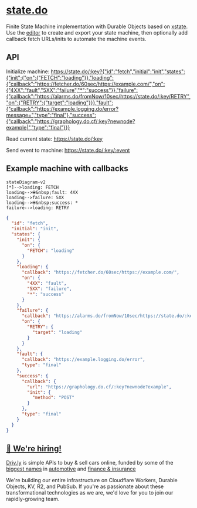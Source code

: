 # [state.do](https://state.do)

Finite State Machine implementation with Durable Objects based on [xstate](https://xstate.js.org).
Use the [editor](https://stately.ai/editor) to create and export your state machine, then optionally add callback fetch URLs/inits to automate the machine events.

## API

Initialize machine:
<https://state.do/:key?{"id":"fetch","initial":"init","states":{"init":{"on":{"FETCH":"loading"}},"loading":{"callback":"https://fetcher.do/60sec/https://example.com/","on":{"4XX":"fault","5XX":"failure","*":"success"}},"failure":{"callback":"https://alarms.do/fromNow/10sec/https://state.do/:key/RETRY","on":{"RETRY":{"target":"loading"}}},"fault":{"callback":"https://example.logging.do/error?message=","type":"final"},"success":{"callback":"https://graphology.do.cf/:key?newnode?example|","type":"final"}}}>

Read current state:
<https://state.do/:key>

Send event to machine:
<https://state.do/:key/:event>

## Example machine with callbacks

```mermaid
stateDiagram-v2
[*]-->loading: FETCH
loading-->⦿&nbsp;fault: 4XX
loading-->failure: 5XX
loading-->⦿&nbsp;success: *
failure-->loading: RETRY
```

```json
{
  "id": "fetch",
  "initial": "init",
  "states": {
    "init": {
      "on": {
        "FETCH": "loading"
      }
    },
    "loading": {
      "callback": "https://fetcher.do/60sec/https://example.com/",
      "on": {
        "4XX": "fault",
        "5XX": "failure",
        "*": "success"
      }
    },
    "failure": {
      "callback": "https://alarms.do/fromNow/10sec/https://state.do/:key/RETRY",
      "on": {
        "RETRY": {
          "target": "loading"
        }
      }
    },
    "fault": {
      "callback": "https://example.logging.do/error",
      "type": "final"
    },
    "success": {
      "callback": {
        "url": "https://graphology.do.cf/:key?newnode?example",
        "init": {
          "method": "POST"
        }
      },
      "type": "final"
    }
  }
}
```

## [🚀 We're hiring!](https://careers.do/apply)

[Driv.ly](https://driv.ly) is simple APIs to buy & sell cars online, funded by some of the [biggest names](https://twitter.com/TurnerNovak) in [automotive](https://fontinalis.com/team/#bill-ford) and [finance & insurance](https://www.detroit.vc)

We're building our entire infrastructure on Cloudflare Workers, Durable Objects, KV, R2, and PubSub. If you're as passionate about these transformational technologies as we are, we'd love for you to join our rapidly-growing team.
